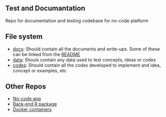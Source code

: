 ## Test and Documantation
Repo for documentation and testing codebase for no-code platform

## File system

- [docs](./docs): Should contain all the documents and write-ups. Some of these can be linked from the [README](./README.md)
- [data](./data): Shouls contain any data used to test concepts, ideas or codes
- [codes](./codes): Should contain all the codes developed to implement and idea, concept or examples, etc

## Other Repos
- [No-code app](https://github.com/aphrc-nocode/no-code-app)
- [Back-end R package](https://github.com/aphrc-nocode/Rautoml)
- [Docker containers](https://github.com/aphrc-nocode/no-code-devops)

